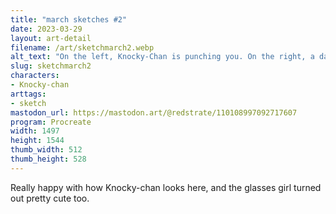 ```yaml
---
title: "march sketches #2"
date: 2023-03-29
layout: art-detail
filename: /art/sketchmarch2.webp
alt_text: "On the left, Knocky-Chan is punching you. On the right, a dark haired girl is leaning on a non-descript cube."
slug: sketchmarch2
characters:
- Knocky-chan
arttags:
- sketch
mastodon_url: https://mastodon.art/@redstrate/110108997092717607
program: Procreate
width: 1497
height: 1544
thumb_width: 512
thumb_height: 528
---
```

Really happy with how Knocky-chan looks here, and the glasses girl turned out pretty cute too.
